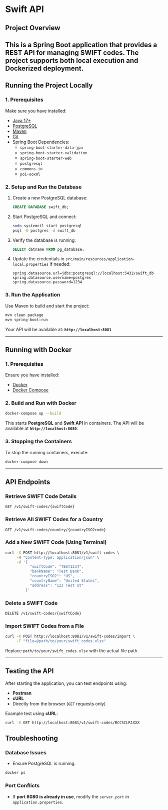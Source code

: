 # Swift API

## Project Overview
This is a **Spring Boot application** that provides a REST API for managing SWIFT codes. The project supports both **local execution** and **Dockerized deployment**.
---

## Running the Project Locally
### **1. Prerequisites**
Make sure you have installed:
- [Java 17+](https://adoptopenjdk.net/)
- [PostgreSQL](https://www.postgresql.org/)
- [Maven](https://maven.apache.org/)
- [Git](https://git-scm.com/)
- Spring Boot Dependencies:
  - `spring-boot-starter-data-jpa`
  - `spring-boot-starter-validation`
  - `spring-boot-starter-web`
  - `postgresql`
  - `commons-io`
  - `poi-ooxml`
 
### **2. Setup and Run the Database**
1. Create a new PostgreSQL database:
   ```sql
   CREATE DATABASE swift_db;
   ```
2. Start PostgreSQL and connect:
   ```bash
   sudo systemctl start postgresql
   psql -U postgres -d swift_db
   ```
3. Verify the database is running:
   ```sql
   SELECT datname FROM pg_database;
   ```
4. Update the credentials in `src/main/resources/application-local.properties` if needed:
   ```properties
   spring.datasource.url=jdbc:postgresql://localhost:5432/swift_db
   spring.datasource.username=postgres
   spring.datasource.password=1234
   ```

### **3. Run the Application**
  Use Maven to build and start the project:
  ```bash
  mvn clean package
  mvn spring-boot:run
  ```
  Your API will be available at: **`http://localhost:8081`**

  ---

## Running with Docker
### **1. Prerequisites**
  Ensure you have installed:
  - [Docker](https://www.docker.com/)
  - [Docker Compose](https://docs.docker.com/compose/install/)

### **2. Build and Run with Docker**
  ```bash
  docker-compose up --build
  ```
  This starts **PostgreSQL** and **Swift API** in containers. The API will be available at **`http://localhost:8080`**.

### **3. Stopping the Containers**
  To stop the running containers, execute:
  ```bash
  docker-compose down
  ```

  ---

## API Endpoints
### **Retrieve SWIFT Code Details**
  ```http
  GET /v1/swift-codes/{swiftCode}
  ```

### **Retrieve All SWIFT Codes for a Country**
  ```http
  GET /v1/swift-codes/country/{countryISO2code}
  ```

### **Add a New SWIFT Code** (Using Terminal)
  ```bash
  curl -X POST http://localhost:8081/v1/swift-codes \
       -H "Content-Type: application/json" \
       -d '{
             "swiftCode": "TEST1234",
             "bankName": "Test Bank",
             "countryISO2": "US",
             "countryName": "United States",
             "address": "123 Test St"
           }'
  ```
### **Delete a SWIFT Code**
  ```http
  DELETE /v1/swift-codes/{swiftCode}
  ```

### **Import SWIFT Codes from a File**
  ```bash
  curl -X POST http://localhost:8081/v1/swift-codes/import \
       -F "file=@path/to/your/swift_codes.xlsx"
  ```
  Replace `path/to/your/swift_codes.xlsx` with the actual file path.

---
## Testing the API
  After starting the application, you can test endpoints using:
  - **Postman**
  - **cURL**
  - Directly from the browser (`GET` requests only)

Example test using **cURL**:
  ```bash
  curl -X GET http://localhost:8081/v1/swift-codes/BCCSCLR1XXX
  ```

## Troubleshooting
### **Database Issues**
  - Ensure PostgreSQL is running:
  ```bash
  docker ps
  ```

### **Port Conflicts**
  - If **port 8080 is already in use**, modify the `server.port` in `application.properties`.



